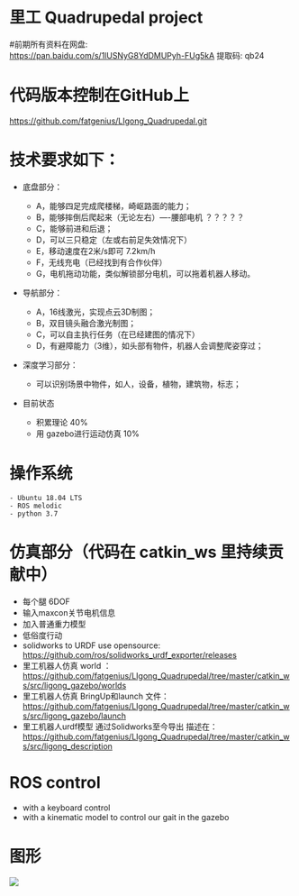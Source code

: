 # 里工 Quadrupedal project


#前期所有资料在网盘:  
https://pan.baidu.com/s/1lUSNyG8YdDMUPyh-FUg5kA 提取码: qb24

# 代码版本控制在GitHub上
https://github.com/fatgenius/LIgong_Quadrupedal.git 


 
# 技术要求如下：

- 底盘部分：
   - A，能够四足完成爬楼梯，崎岖路面的能力；
   - B，能够摔倒后爬起来（无论左右）—-腰部电机 ？？？？？
   - C，能够前进和后退；
   - D，可以三只稳定（左或右前足失效情况下）
   - E，移动速度在2米/s即可 7.2km/h
   - F，无线充电（已经找到有合作伙伴）
   - G，电机拖动功能，类似解锁部分电机，可以拖着机器人移动。

- 导航部分： 
   -  A，16线激光，实现点云3D制图；
   -  B，双目镜头融合激光制图；
   -  C，可以自主执行任务（在已经建图的情况下）
   -  D，有避障能力（3维），如头部有物件，机器人会调整爬姿穿过；

- 深度学习部分：
  - 可以识别场景中物件，如人，设备，植物，建筑物，标志；

- 目前状态
  - 积累理论 40%
  - 用 gazebo进行运动仿真 10%

# 操作系统 
    - Ubuntu 18.04 LTS
    - ROS melodic  
    - python 3.7

# 仿真部分（代码在 catkin_ws 里持续贡献中）
 - 每个腿 6DOF
 - 输入maxcon关节电机信息
 - 加入普通重力模型
 - 低俗度行动
 - solidworks to URDF use opensource:  https://github.com/ros/solidworks_urdf_exporter/releases
 - 里工机器人仿真 world ： https://github.com/fatgenius/LIgong_Quadrupedal/tree/master/catkin_ws/src/ligong_gazebo/worlds
 - 里工机器人仿真 BringUp和launch 文件： https://github.com/fatgenius/LIgong_Quadrupedal/tree/master/catkin_ws/src/ligong_gazebo/launch 
 - 里工机器人urdf模型 通过Solidworks至今导出 描述在： https://github.com/fatgenius/LIgong_Quadrupedal/tree/master/catkin_ws/src/ligong_description
 # ROS control
  - with a keyboard control
  - with a kinematic model to control our gait in the gazebo
  

# 图形
![](pictures/simulation.jpg)
